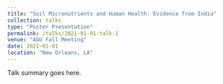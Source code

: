 ```yaml
---
title: "Soil Micronutrients and Human Health: Evidence from India"
collection: talks
type: "Poster Presentation"
permalink: /talks/2021-01-01-talk-1
venue: "AGU Fall Meeting"
date: 2021-01-01
location: "New Orleans, LA"
---
```


Talk summary goes here.
